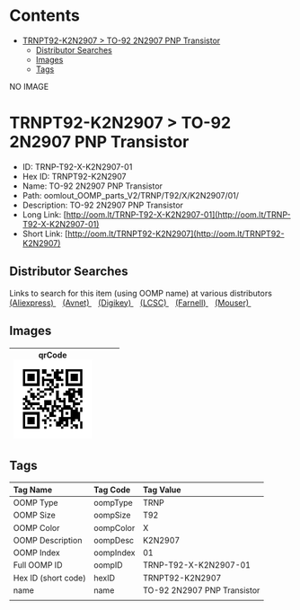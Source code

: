 



Contents
========

* [TRNPT92-K2N2907 > TO-92 2N2907 PNP Transistor](#trnpt92-k2n2907--to-92-2n2907-pnp-transistor)
	* [Distributor Searches](#distributor-searches)
	* [Images](#images)
	* [Tags](#tags)
  
NO IMAGE  
# TRNPT92-K2N2907 > TO-92 2N2907 PNP Transistor

- ID: TRNP-T92-X-K2N2907-01
- Hex ID: TRNPT92-K2N2907
- Name: TO-92 2N2907 PNP Transistor
- Path: oomlout_OOMP_parts_V2/TRNP/T92/X/K2N2907/01/
- Description: TO-92 2N2907 PNP Transistor
- Long Link: [http://oom.lt/TRNP-T92-X-K2N2907-01](http://oom.lt/TRNP-T92-X-K2N2907-01)
- Short Link: [http://oom.lt/TRNPT92-K2N2907](http://oom.lt/TRNPT92-K2N2907)

## Distributor Searches
  
Links to search for this item (using OOMP name) at various distributors  
[(Aliexpress) ](https://www.aliexpress.com/wholesale?SearchText=1117TO-92+2N2907+PNP+Transistor)&nbsp;&nbsp;&nbsp;[(Avnet) ](https://www.avnet.com/shop/us/search/TO-92+2N2907+PNP+Transistor)&nbsp;&nbsp;&nbsp;[(Digikey) ](https://www.digikey.co.uk/en/products/result?s=TO-92+2N2907+PNP+Transistor)&nbsp;&nbsp;&nbsp;[(LCSC) ](https://www.lcsc.com/search?q=TO-92+2N2907+PNP+Transistor)&nbsp;&nbsp;&nbsp;[(Farnell) ](https://uk.farnell.com/search?st=TO-92+2N2907+PNP+Transistor)&nbsp;&nbsp;&nbsp;[(Mouser) ](https://www.mouser.com/c/?q=TO-92+2N2907+PNP+Transistor)&nbsp;&nbsp;&nbsp;
## Images
  

|qrCode<br>[![](https://raw.githubusercontent.com/oomlout/oomlout_OOMP_parts_V2/main/TRNP/T92/X/K2N2907/01/qrCode_140.png)](https://github.com/oomlout/oomlout_OOMP_parts_V2/tree/main/TRNP/T92/X/K2N2907/01/qrCode.png)||||
| :---: | :---: | :---: | :---: |

## Tags
  

|Tag Name|Tag Code|Tag Value|
| :--- | :--- | :--- |
|OOMP Type|oompType|TRNP|
|OOMP Size|oompSize|T92|
|OOMP Color|oompColor|X|
|OOMP Description|oompDesc|K2N2907|
|OOMP Index|oompIndex|01|
|Full OOMP ID|oompID|TRNP-T92-X-K2N2907-01|
|Hex ID (short code)|hexID|TRNPT92-K2N2907|
|name|name|TO-92 2N2907 PNP Transistor|
||||
